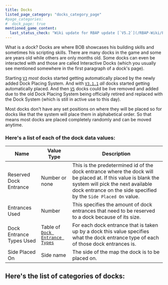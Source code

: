 ```yaml
---
title: Docks
listed_page_category: "docks_category_page"
#page_categories:
#  dock_page: true
mentioned_game_content:
  last_status_check: "Wiki update for RBAP update [`V5.2`](/RBAP-Wiki/Posts/Update-Log/5-2-0)"
---
```


What is a dock? Docks are where BOB showcases his building skills and sometimes his scripting skills. There are many docks in the game and some are years old while others are only months old. Some docks can even be interacted with and those are called Interactive Docks (which you usually see mentioned somewhere in the first paragraph of a dock's page).

Starting [`V3`](/RBAP-Wiki/Posts/Update-Log/3-0-0) *most* docks started getting automatically placed by the newly added Dock Placing System. And with [`V3.1.1`](/RBAP-Wiki/Posts/Update-Log/3-1-1) *all* docks started getting automatically placed. And then [`V5`](/RBAP-Wiki/Posts/Update-Log/5-0-0) docks could be live removed and added due to the old Dock Placing System being officially retired and replaced with the Dock System (which is still in active use to this day).

Most docks don't have any set positions on where they will be placed so for docks like that the system will place them in alphabetical order. So that means most docks are placed completely randomly and can be moved anytime.

### Here's a list of each of the dock data values:

| Name                   | Value Type                                          | Description |
|-|-|-|
| Reserved Dock Entrance | Number or none                                      | This is the predetermined id of the dock entrance where the dock will be placed at. If this value is blank the system will pick the next available dock entrance on the side specified by the `Side Placed On` value. |
| Entrances Used         | Number                                              | This specifies the amount of dock entrances that need to be reserved to a dock because of its size. |
| Dock Entrance Types Used        | Table of [`Dock Entrance Types`](/RBAP-Wiki/Wiki/Dock-Entrance-Types) | For each dock entrance that is taken up by a dock this value specifies what the dock entrance type of each of those dock entrances is. |
| Side Placed On         | Side name                                           | The side of the map the dock is to be placed on. |

## Here's the list of categories of docks:
